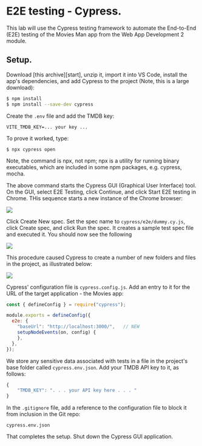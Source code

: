 # E2E testing - Cypress.

This lab will use the Cypress testing framework to automate the End-to-End (E2E) testing of the Movies Man app from the Web App Development 2 module.

## Setup.

Download [this archive][start], unzip it, import it into VS Code, install the app's dependencies, and add Cypress to the project (Note, this is a large download):
~~~bash
$ npm install
$ npm install --save-dev cypress 
~~~
Create the `.env` file and add the TMDB key:
~~~
VITE_TMDB_KEY=... your key ...
~~~

To prove it worked, type:
~~~
$ npx cypress open         
~~~
Note, the command is npx, not npm; npx is a utility for running binary executables, which are included in some npm packages, e.g. cypress, mocha.

The above command starts the Cypress GUI (Graphical User Interface) tool. On the GUI, select E2E Testing, click Continue, and click Start E2E testing in Chrome. THis sequence starts a new instance of the Chrome browser:

![][gui]

Click Create New spec. Set the spec name to `cypress/e2e/dummy.cy.js`, click Create spec, and click Run the spec. It creates a sample test spec file and executed it. You should now see the following

![][success]

This procedure caused Cypress to create a number of new folders and files in the project, as illustrated below:

![][files]

Cypress' configuration file is `cypress.config.js`. Add an entry to it for the URL of the target application - the Movies app:
~~~js
const { defineConfig } = require("cypress");

module.exports = defineConfig({
  e2e: {
    "baseUrl": "http://localhost:3000/",   // NEW
    setupNodeEvents(on, config) {
    },
  },
});
~~~
We store any sensitive data associated with tests in a file in the project's base folder called `cypress.env.json`. Add your TMDB API key to it, as follows:

~~~js
{
    "TMDB_KEY": ". . . your API key here . . . "
}
~~~
In the `.gitignore` file, add a reference to the configuration file to block it from inclusion in the Git repo:

~~~
cypress.env.json
~~~ 
That completes the setup. Shut down the Cypress GUI application.

[gui]: ./img/gui.png
[files]: ./img/files.png
[success]: ./img/success.png